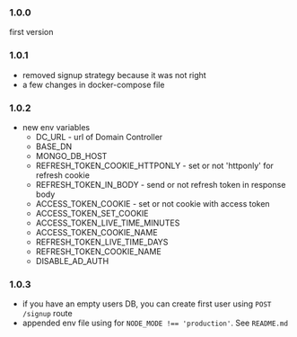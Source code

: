 ### 1.0.0
first version

### 1.0.1
* removed signup strategy because it was not right
* a few changes in docker-compose file

### 1.0.2
* new env variables
  - DC_URL - url of Domain Controller
  - BASE_DN
  - MONGO_DB_HOST
  - REFRESH_TOKEN_COOKIE_HTTPONLY - set or not 'httponly' for refresh cookie
  - REFRESH_TOKEN_IN_BODY - send or not refresh token in response body
  - ACCESS_TOKEN_COOKIE - set or not cookie with access token
  - ACCESS_TOKEN_SET_COOKIE
  - ACCESS_TOKEN_LIVE_TIME_MINUTES
  - ACCESS_TOKEN_COOKIE_NAME
  - REFRESH_TOKEN_LIVE_TIME_DAYS
  - REFRESH_TOKEN_COOKIE_NAME
  - DISABLE_AD_AUTH
### 1.0.3
* if you have an empty users DB, you can create first user using `POST /signup` route
* appended env file using for `NODE_MODE !== 'production'`. See `README.md`  
